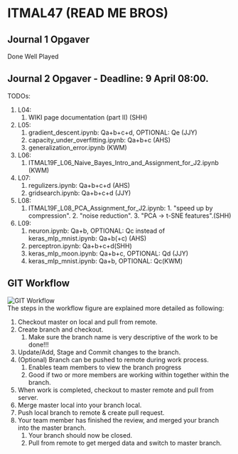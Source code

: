 # ITMAL47 (READ ME BROS)
## Journal 1 Opgaver
Done Well Played

## Journal 2 Opgaver - Deadline:  9 April 08:00.
TODOs:
1.  L04:
    1.  WIKI page documentation (part II) (SHH)
2.  L05:
    1.  gradient_descent.ipynb: Qa+b+c+d, OPTIONAL: Qe (JJY)
    2.  capacity_under_overfitting.ipynb: Qa+b+c (AHS)
    3.  generalization_error.ipynb  (KWM)
3.  L06:
    1.  ITMAL19F_L06_Naive_Bayes_Intro_and_Assignment_for_J2.ipynb (KWM)
4.  L07:
    1.  regulizers.ipynb: Qa+b+c+d (AHS)
    2.  gridsearch.ipynb: Qa+b+c+d (JJY)
5.  L08:
    1.  ITMAL19F_L08_PCA_Assignment_for_J2.ipynb: 1. "speed up by compression". 2. "noise reduction". 3. "PCA -> t-SNE features".(SHH)
6.  L09:
    1.  neuron.ipynb: Qa+b, OPTIONAL: Qc instead of keras_mlp_mnist.ipynb: Qa+b(+c) (AHS)
    2.  perceptron.ipynb: Qa+b+c+d(SHH)
    3.  keras_mlp_moon.ipynb: Qa+b+c, OPTIONAL: Qd (JJY)
    4.  keras_mlp_mnist.ipynb: Qa+b, OPTIONAL: Qc(KWM)


## GIT Workflow
![GIT Workflow](https://github.com/AHS-AU/BAC_IWAMS/blob/master/Miscellaneous/Git%20Guide/BAC_IWAMS%20GIT%20Workflow.png)
<br />
The steps in the workflow figure are explained more detailed as following:
1.	Checkout master on local and pull from remote.
2.	Create branch and checkout.
    1.	Make sure the branch name is very descriptive of the work to be done!!!
3.	Update/Add, Stage and Commit changes to the branch.
4.	(Optional) Branch can be pushed to remote during work process.
    1.	Enables team members to view the branch progress
    2.	Good if two or more members are working within together within the branch.
5.	When work is completed, checkout to master remote and pull from server.
6.	Merge master local into your branch local.
7.	Push local branch to remote & create pull request.
8.	Your team member has finished the review, and merged your branch into the master branch.
    1. Your branch should now be closed.
    2. Pull from remote to get merged data and switch to master branch.
